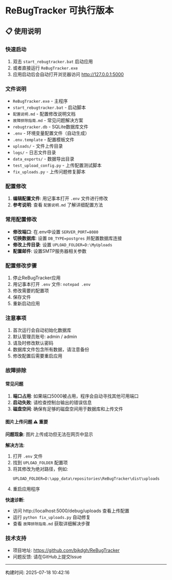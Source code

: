 # ReBugTracker 可执行版本

## 📋 使用说明

### 快速启动
1. 双击 `start_rebugtracker.bat` 启动应用
2. 或者直接运行 `ReBugTracker.exe`
3. 应用启动后会自动打开浏览器访问 http://127.0.0.1:5000

### 文件说明
- `ReBugTracker.exe` - 主程序
- `start_rebugtracker.bat` - 启动脚本
- `配置说明.md` - 配置修改说明文档
- `故障排除指南.md` - 常见问题解决方案
- `rebugtracker.db` - SQLite数据库文件
- `.env` - 环境变量配置文件（自动生成）
- `.env.template` - 配置模板文件
- `uploads/` - 文件上传目录
- `logs/` - 日志文件目录
- `data_exports/` - 数据导出目录
- `test_upload_config.py` - 上传配置测试脚本
- `fix_uploads.py` - 上传问题修复脚本

### 配置修改
1. **编辑配置文件**: 用记事本打开 `.env` 文件进行修改
2. **参考说明**: 查看 `配置说明.md` 了解详细配置方法

### 常用配置修改
- **修改端口**: 在.env中设置 `SERVER_PORT=8080`
- **切换数据库**: 设置 `DB_TYPE=postgres` 并配置数据库连接
- **修改上传目录**: 设置 `UPLOAD_FOLDER=D:\MyUploads`
- **配置邮件**: 设置SMTP服务器相关参数

### 配置修改步骤
1. 停止ReBugTracker应用
2. 用记事本打开 `.env` 文件: `notepad .env`
3. 修改需要的配置项
4. 保存文件
5. 重新启动应用

### 注意事项
1. 首次运行会自动初始化数据库
2. 默认管理员账号: admin / admin
3. 请及时修改默认密码
4. 数据库文件包含所有数据，请注意备份
5. 修改配置后需要重启应用

### 故障排除

#### 常见问题
1. **端口占用**: 如果端口5000被占用，程序会自动寻找其他可用端口
2. **启动失败**: 请检查控制台输出的错误信息
3. **磁盘空间**: 确保有足够的磁盘空间用于数据库和上传文件

#### 图片上传问题 ⚠️ 重要
**问题现象**: 图片上传成功但无法在网页中显示

**解决方法**:
1. 打开 `.env` 文件
2. 找到 `UPLOAD_FOLDER` 配置项
3. 将其修改为绝对路径，例如:
   ```
   UPLOAD_FOLDER=D:\app_data\repositories\ReBugTracker\dist\uploads
   ```
4. 重启应用程序

**快速诊断**:
- 访问 http://localhost:5000/debug/uploads 查看上传配置
- 运行 `python fix_uploads.py` 自动修复
- 查看 `故障排除指南.md` 获取详细解决步骤

### 技术支持
- 项目地址: https://github.com/bjkdgh/ReBugTracker
- 问题反馈: 请在GitHub上提交Issue

---
构建时间: 2025-07-18 10:42:16
